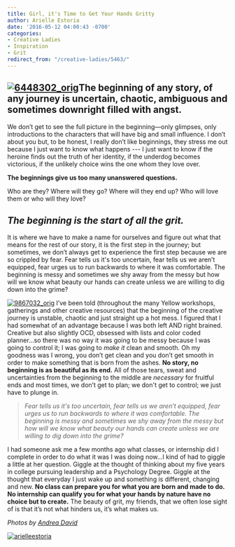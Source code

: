 ```yaml
---
title: Girl, it's Time to Get Your Hands Gritty
author: Arielle Estoria
date: '2016-05-12 04:00:43 -0700'
categories:
- Creative Ladies
- Inspiration
- Grit
redirect_from: "/creative-ladies/5463/"
---
```


## [![6448302_orig](https://yellow-blog-images.imgix.net/2016/05/6448302_orig.jpg)](https://yellow-blog-images.imgix.net/2016/05/6448302_orig.jpg)The beginning of any story, of any journey is uncertain, chaotic, ambiguous and sometimes downright filled with angst.

We don’t get to see the full picture in the beginning—only glimpses, only introductions to the characters that will have big and small influence. I don’t about you but, to be honest, I really don’t like beginnings, they stress me out because I just want to know what happens --- I just want to know if the heroine finds out the truth of her identity, if the underdog becomes victorious, if the unlikely choice wins the one whom they love over.

**The beginnings give us too many unanswered questions.**

Who are they? Where will they go? Where will they end up? Who will love them or who will they love?

## _The beginning is the start of all the grit._

It is where we have to make a name for ourselves and figure out what that means for the rest of our story, it is the first step in the journey; but sometimes, we don’t always get to experience the first step because we are so crippled by fear. Fear tells us it's too uncertain, fear tells us we aren’t equipped, fear urges us to run backwards to where it was comfortable. The beginning is messy and sometimes we shy away from the messy but how will we know what beauty our hands can create unless we are willing to dig down into the grime?

[![9867032_orig](https://yellow-blog-images.imgix.net/2016/05/9867032_orig.jpg)](https://yellow-blog-images.imgix.net/2016/05/9867032_orig.jpg) I’ve been told (throughout the many Yellow workshops, gatherings and other creative resources) that the beginning of the creative journey is unstable, chaotic and just straight up a hot mess. I figured that I had somewhat of an advantage because I was both left AND right brained. Creative but also slightly OCD, obsessed with lists and color coded planner...so there was no way it was going to be messy because I was going to control it; I was going to _make it_ clean and smooth. Oh my goodness was I wrong, you don’t get clean and you don’t get smooth in order to make something that is born from the ashes. **No story, no beginning is as beautiful as its end.** All of those tears, sweat and uncertainties from the beginning to the middle are _necessary_ for fruitful ends and most times, we don’t get to plan; we don't get to control; we just have to plunge in.

> _Fear tells us it's too uncertain, fear tells us we aren’t equipped, fear urges us to run backwards to where it was comfortable. The beginning is messy and sometimes we shy away from the messy but how will we know what beauty our hands can create unless we are willing to dig down into the grime?_

I had someone ask me a few months ago what classes, or internship did I complete in order to do what it was I was doing now...I kind of had to giggle a little at her question. Giggle at the thought of thinking about my five years in college pursuing leadership and a Psychology Degree. Giggle at the thought that everyday I just wake up and something is different, changing and new. **No class can prepare you for what you are born and made to do.** **No internship can qualify you for what your hands by nature have no choice but to create.** The beauty of grit, my friends, that we often lose sight of is that it’s not what hinders us, it’s what makes us.

_Photos by [Andrea David](http://andreadavidoc.com/2/category/lifestyle/1.html)_

[![arielleestoria](https://yellow-blog-images.imgix.net/2016/01/arielleestoria.jpg)](http://arielleestoria.com/)
